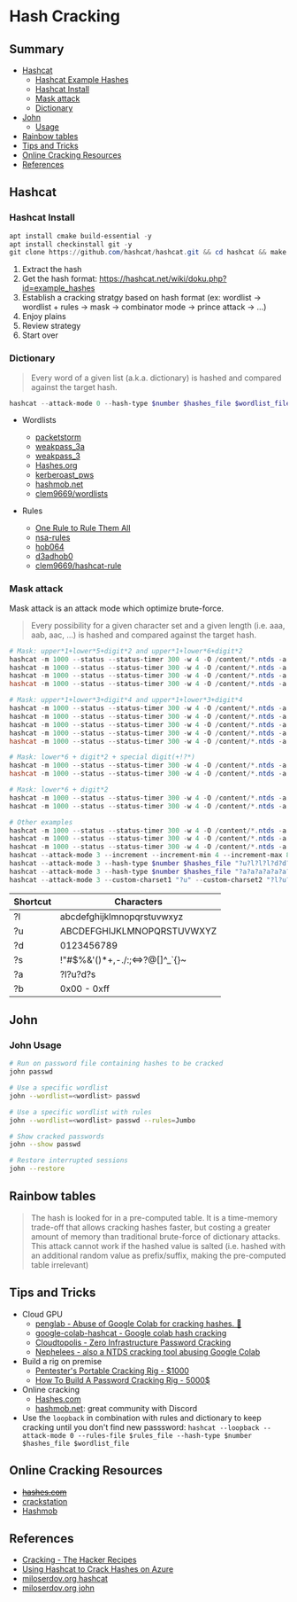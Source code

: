 # Hash Cracking

## Summary

* [Hashcat](https://hashcat.net/hashcat/)
   * [Hashcat Example Hashes](https://hashcat.net/wiki/doku.php?id=example_hashes)
   * [Hashcat Install](#hashcat-install)
   * [Mask attack](#mask-attack)
   * [Dictionary](#dictionary)
* [John](https://github.com/openwall/john)
   * [Usage](#john-usage)
* [Rainbow tables](#rainbow-tables)
* [Tips and Tricks](#tips-and-tricks)
* [Online Cracking Resources](#online-cracking-resources)
* [References](#references)


## Hashcat

### Hashcat Install

```powershell
apt install cmake build-essential -y
apt install checkinstall git -y
git clone https://github.com/hashcat/hashcat.git && cd hashcat && make -j 8 && make install
```

1. Extract the hash
2. Get the hash format: https://hashcat.net/wiki/doku.php?id=example_hashes
3. Establish a cracking stratgy based on hash format (ex: wordlist -> wordlist + rules -> mask -> combinator mode -> prince attack -> ...)
4. Enjoy plains
5. Review strategy
6. Start over

### Dictionary

> Every word of a given list (a.k.a. dictionary) is hashed and compared against the target hash.

```powershell
hashcat --attack-mode 0 --hash-type $number $hashes_file $wordlist_file -r $my_rules
```

* Wordlists
    * [packetstorm](https://packetstormsecurity.com/Crackers/wordlists/)
    * [weakpass_3a](https://download.weakpass.com/wordlists/1948/weakpass_3a.7z)
    * [weakpass_3](https://download.weakpass.com/wordlists/1947/weakpass_3.7z)
    * [Hashes.org](https://download.weakpass.com/wordlists/1931/Hashes.org.7z)
    * [kerberoast_pws](https://gist.github.com/edermi/f8b143b11dc020b854178d3809cf91b5/raw/b7d83af6a8bbb43013e04f78328687d19d0cf9a7/kerberoast_pws.xz)
    * [hashmob.net](https://hashmob.net/research/wordlists)
    * [clem9669/wordlists](https://github.com/clem9669/wordlists)

* Rules
    * [One Rule to Rule Them All](https://notsosecure.com/one-rule-to-rule-them-all/)
    * [nsa-rules](https://github.com/NSAKEY/nsa-rules)
    * [hob064](https://raw.githubusercontent.com/praetorian-inc/Hob0Rules/master/hob064.rule)
    * [d3adhob0](https://raw.githubusercontent.com/praetorian-inc/Hob0Rules/master/d3adhob0.rule)
    * [clem9669/hashcat-rule](https://github.com/clem9669/hashcat-rule)

### Mask attack

Mask attack is an attack mode which optimize brute-force.

> Every possibility for a given character set and a given length (i.e. aaa, aab, aac, ...) is hashed and compared against the target hash.

```powershell
# Mask: upper*1+lower*5+digit*2 and upper*1+lower*6+digit*2 
hashcat -m 1000 --status --status-timer 300 -w 4 -O /content/*.ntds -a 3 ?u?l?l?l?l?l?d?d
hashcat -m 1000 --status --status-timer 300 -w 4 -O /content/*.ntds -a 3 ?u?l?l?l?l?l?l?d?d 
hashcat -m 1000 --status --status-timer 300 -w 4 -O /content/*.ntds -a 3 -1 "*+!??" ?u?l?l?l?l?l?d?d?1
hashcat -m 1000 --status --status-timer 300 -w 4 -O /content/*.ntds -a 3 -1 "*+!??" ?u?l?l?l?l?l?l?d?d?1 

# Mask: upper*1+lower*3+digit*4 and upper*1+lower*3+digit*4
hashcat -m 1000 --status --status-timer 300 -w 4 -O /content/*.ntds -a 3 ?u?l?l?l?d?d?d?d
hashcat -m 1000 --status --status-timer 300 -w 4 -O /content/*.ntds -a 3 ?u?l?l?l?l?d?d?d?d
hashcat -m 1000 --status --status-timer 300 -w 4 -O /content/*.ntds -a 3 ?u?l?l?l?l?l?d?d?d?d
hashcat -m 1000 --status --status-timer 300 -w 4 -O /content/*.ntds -a 3 -1 "*+!??" ?u?l?l?l?d?d?d?d?1
hashcat -m 1000 --status --status-timer 300 -w 4 -O /content/*.ntds -a 3 -1 "*+!??" ?u?l?l?l?l?d?d?d?d?1

# Mask: lower*6 + digit*2 + special digit(+!?*)
hashcat -m 1000 --status --status-timer 300 -w 4 -O /content/*.ntds -a 3 -1 "*+!??" ?l?l?l?l?l?l?d?d?1
hashcat -m 1000 --status --status-timer 300 -w 4 -O /content/*.ntds -a 3 -1 "*+!??" ?l?l?l?l?l?l?d?d?1?1

# Mask: lower*6 + digit*2
hashcat -m 1000 --status --status-timer 300 -w 4 -O /content/*.ntds -a 3 /content/hashcat/masks/8char-1l-1u-1d-1s-compliant.hcmask
hashcat -m 1000 --status --status-timer 300 -w 4 -O /content/*.ntds -a 3 -1 ?l?d?u ?1?1?1?1?1?1?1?1

# Other examples
hashcat -m 1000 --status --status-timer 300 -w 4 -O /content/*.ntds -a 3 ?a?a?a?a?a?a?a?a?a
hashcat -m 1000 --status --status-timer 300 -w 4 -O /content/*.ntds -a 3 ?a?a?a?a?a?a?a?a 
hashcat -m 1000 --status --status-timer 300 -w 4 -O /content/*.ntds -a 3 ?u?l?l?l?l?l?l?d?d?d?d
hashcat --attack-mode 3 --increment --increment-min 4 --increment-max 8 --hash-type $number $hashes_file "?a?a?a?a?a?a?a?a?a?a?a?a"
hashcat --attack-mode 3 --hash-type $number $hashes_file "?u?l?l?l?d?d?d?d?s"
hashcat --attack-mode 3 --hash-type $number $hashes_file "?a?a?a?a?a?a?a?a"
hashcat --attack-mode 3 --custom-charset1 "?u" --custom-charset2 "?l?u?d" --custom-charset3 "?d" --hash-type $number $hashes_file "?1?2?2?2?3"
```

| Shortcut  | Characters  |
|----|----------------------------|
| ?l | abcdefghijklmnopqrstuvwxyz |
| ?u | ABCDEFGHIJKLMNOPQRSTUVWXYZ |
| ?d | 0123456789 |
| ?s | !"#$%&'()*+,-./:;<=>?@[\]^_`{}~ |
| ?a | ?l?u?d?s |
| ?b | 0x00 - 0xff |



## John


### John Usage

```bash
# Run on password file containing hashes to be cracked
john passwd

# Use a specific wordlist
john --wordlist=<wordlist> passwd

# Use a specific wordlist with rules
john --wordlist=<wordlist> passwd --rules=Jumbo

# Show cracked passwords
john --show passwd

# Restore interrupted sessions
john --restore
```


## Rainbow tables

> The hash is looked for in a pre-computed table. It is a time-memory trade-off that allows cracking hashes faster, but costing a greater amount of memory than traditional brute-force of dictionary attacks. This attack cannot work if the hashed value is salted (i.e. hashed with an additional random value as prefix/suffix, making the pre-computed table irrelevant)

## Tips and Tricks

* Cloud GPU
    * [penglab - Abuse of Google Colab for cracking hashes. 🐧](https://github.com/mxrch/penglab)
    * [google-colab-hashcat - Google colab hash cracking](https://github.com/ShutdownRepo/google-colab-hashcat)
    * [Cloudtopolis - Zero Infrastructure Password Cracking](https://github.com/JoelGMSec/Cloudtopolis)
    * [Nephelees - also a NTDS cracking tool abusing Google Colab](https://github.com/swisskyrepo/Nephelees)
* Build a rig on premise
    * [Pentester's Portable Cracking Rig - $1000](https://www.netmux.com/blog/portable-cracking-rig)
    * [How To Build A Password Cracking Rig - 5000$](https://www.netmux.com/blog/how-to-build-a-password-cracking-rig)
* Online cracking
    * [Hashes.com](https://hashes.com/en/decrypt/hash)
    * [hashmob.net](https://hashmob.net/): great community with Discord
* Use the `loopback` in combination with rules and dictionary to keep cracking until you don't find new passsword: `hashcat --loopback --attack-mode 0 --rules-file $rules_file --hash-type $number $hashes_file $wordlist_file`


## Online Cracking Resources

* ~~[hashes.com](https://hashes.com)~~ 
* [crackstation](https://crackstation.net)
* [Hashmob](https://hashmob.net/)


## References

* [Cracking - The Hacker Recipes](https://www.thehacker.recipes/ad-ds/movement/credentials/cracking)
* [Using Hashcat to Crack Hashes on Azure](https://durdle.com/2017/04/23/using-hashcat-to-crack-hashes-on-azure/)
* [miloserdov.org hashcat](https://miloserdov.org/?p=5426&PageSpeed=noscript)
* [miloserdov.org john](https://miloserdov.org/?p=4961&PageSpeed=noscript)
